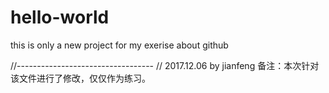 # hello-world
this is only a new project for my exerise about github

//----------------------------------
// 2017.12.06 by jianfeng
备注：本次针对该文件进行了修改，仅仅作为练习。
